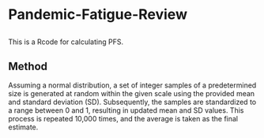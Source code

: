 # Pandemic-Fatigue-Review
## 
This is a Rcode for calculating PFS.

## Method
Assuming a normal distribution, a set of integer samples of a predetermined size is generated at random within the given scale using the provided mean and standard deviation (SD). Subsequently, the samples are standardized to a range between 0 and 1, resulting in updated mean and SD values. This process is repeated 10,000 times, and the average is taken as the final estimate.
